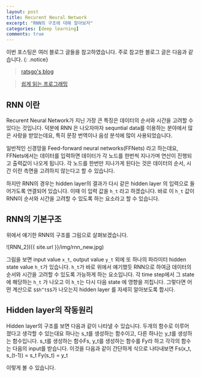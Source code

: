 ```yaml
---
layout: post
title: Recurent Neural Network
excerpt: "RNN의 구조에 대해 알아보자"
categories: [deep learning]
comments: true
---
```


이번 포스팅은 여러 블로그 글들을 참고하였습니다. 주로 참고한 블로그 글은 다음과 같습니다.
{: .notice}

 > [ratsgo's blog](https://ratsgo.github.io/natural%20language%20processing/2017/03/09/rnnlstm/)
 
 > [쉽게 읽는 프로그래밍](https://m.blog.naver.com/PostView.nhn?blogId=magnking&logNo=221311273459&proxyReferer=https%3A%2F%2Fwww.google.com%2F)


## RNN 이란

Recurent Neural Network가 지닌 가장 큰 특징은 데이터의 순서와 시간을 고려할 수 있다는 것입니다. 덕분에 RNN 은 나오자마자 sequntial data를 이용하는 분야에서 많은 사랑을 받았는데요, 특히 문장 번역이나 음성 분석에 많이 사용되었습니다. 

일반적인 신경망을 Feed-forward neural networks(FFNets) 라고 하는데요, FFNets에서는 데이터를 입력하면 데이터가 각 노드를 한번씩 지나가며 연산이 진행되고 출력값이 나오게 됩니다. 각 노드를 한번만 지나가게 된다는 것은 데이터의 순서, 시간 이란 측면을 고려하지 않는다고 할 수 있습니다. 

하지만 RNN의 경우는 hidden layer의 결과가 다시 같은 hidden layer 의 입력으로 들어가도록 연결되어 있습니다. 이때 이 입력 값을 `h_t` 라고 하겠습니다. 바로 이 `h_t` 값이 RNN이 순서와 시간을 고려할 수 있도록 하는 요소라고 할 수 있습니다.


## RNN의 기본구조
위에서 얘기한 RNN의 구조를 그림으로 살펴보겠습니다. 

![RNN_2]({{ site.url }}/img/rnn_new.jpg)


그림을 보면 input value `x_t`, output value `y_t` 외에 또 하나의 파라미터 hidden state value `h_t`가 있습니다. `h_t`가 바로 위에서 얘기했듯 RNN으로 하여금 데이터의 순서와 시간을 고려할 수 있도록 가능하게 하는 요소입니다. 각 time step에서 그 state에 해당하는 `h_t` 가 나오고 이 `h_t`는 다시 다음 state 에 영향을 끼칩니다. 그렇다면 어떤 계산으로 `$$h^t$$`가 나오는지 hidden layer 를 자세히 알아보도록 합시다.

## Hidden layer의 작동원리
Hidden layer의 구조를 보면 다음과 같이 나타낼 수 있습니다. 두개의 함수로 이루어 졌다고 생각할 수 있는대요 하나는 s_t를 생성하는 함수이고, 다른 하나는 y_t를 생성하는 함수입니다.
s_t를 생성하는 함수Fs, y_t를 생성하는 함수를 Fy라 하고 각각의 함수는 다음의 input를 받습니다. 이것을 다음과 같이 간단하게 식으로 나타내보면
Fs(x_t, s_(t-1)) = s_t 
Fy(s_t) = y_t

이렇게 볼 수 있습니다.

